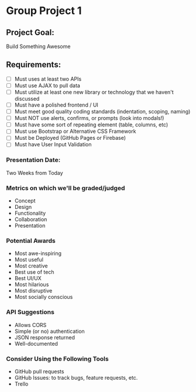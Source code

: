 # Group Project 1

## Project Goal:
Build Something Awesome

## Requirements:
- [ ] Must uses at least two APIs
- [ ] Must use AJAX to pull data
- [ ] Must utilize at least one new library or technology that we haven't discussed
- [ ] Must have a polished frontend / UI
- [ ] Must meet good quality coding standards (indentation, scoping, naming)
- [ ] Must NOT use alerts, confirms, or prompts (look into modals!)
- [ ] Must have some sort of repeating element (table, columns, etc)
- [ ] Must use Bootstrap or Alternative CSS Framework
- [ ] Must be Deployed (GitHub Pages or Firebase)
- [ ] Must have User Input Validation

### Presentation Date:
Two Weeks from Today

### Metrics on which we'll be graded/judged
- Concept
- Design
- Functionality
- Collaboration
- Presentation

### Potential Awards
- Most awe-inspiring
- Most useful
- Most creative
- Best use of tech
- Best UI/UX
- Most hilarious
- Most disruptive
- Most socially conscious

### API Suggestions
- Allows CORS
- Simple (or no) authentication
- JSON response returned
- Well-documented

### Consider Using the Following Tools
- GitHub pull requests
- GitHub Issues: to track bugs, feature requests, etc.
- Trello
